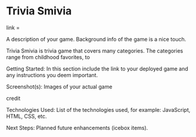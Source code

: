 <h1>Trivia Smivia</h2>

link =

 A description of your game. Background info of the game is a nice touch. 

 Trivia Smivia is trivia game that covers many categories. The categories range from childhood favorites, to  

Getting Started: In this section include the link to your deployed game and any
instructions you deem important.

Screenshot(s): Images of your actual game



credit

Technologies Used: List of the technologies used, for example: JavaScript, HTML,
CSS, etc.

Next Steps: Planned future enhancements (icebox items).
